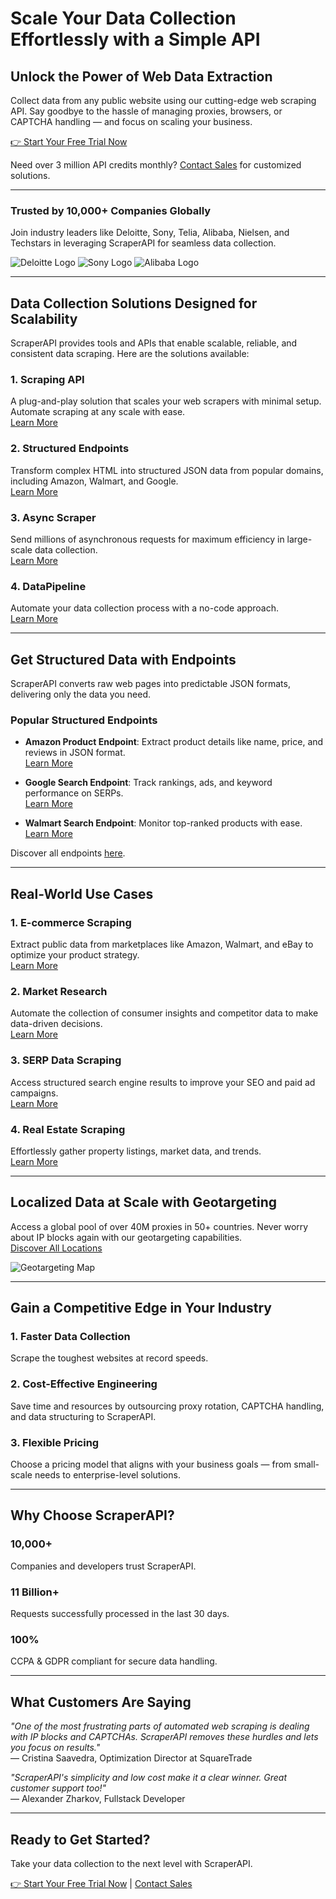 # Scale Your Data Collection Effortlessly with a Simple API

## Unlock the Power of Web Data Extraction

Collect data from any public website using our cutting-edge web scraping API. Say goodbye to the hassle of managing proxies, browsers, or CAPTCHA handling — and focus on scaling your business.

[👉 Start Your Free Trial Now](https://www.scraperapi.com/?fp_ref=coupons)

Need over 3 million API credits monthly? [Contact Sales](https://www.scraperapi.com/contact-sales/) for customized solutions.

---

### Trusted by 10,000+ Companies Globally

Join industry leaders like Deloitte, Sony, Telia, Alibaba, Nielsen, and Techstars in leveraging ScraperAPI for seamless data collection.

![Deloitte Logo](https://www.scraperapi.com/wp-content/uploads/deloitte-logo.svg) ![Sony Logo](https://www.scraperapi.com/wp-content/uploads/sony-logo.svg) ![Alibaba Logo](https://www.scraperapi.com/wp-content/uploads/alibaba-logo.svg)

---

## Data Collection Solutions Designed for Scalability

ScraperAPI provides tools and APIs that enable scalable, reliable, and consistent data scraping. Here are the solutions available:

### 1. **Scraping API**
A plug-and-play solution that scales your web scrapers with minimal setup. Automate scraping at any scale with ease.  
[Learn More](https://www.scraperapi.com/solutions/scraping-api/)

### 2. **Structured Endpoints**
Transform complex HTML into structured JSON data from popular domains, including Amazon, Walmart, and Google.  
[Learn More](https://www.scraperapi.com/solutions/structured-data/)

### 3. **Async Scraper**
Send millions of asynchronous requests for maximum efficiency in large-scale data collection.  
[Learn More](https://www.scraperapi.com/solutions/asynchronous-scraper-service/)

### 4. **DataPipeline**
Automate your data collection process with a no-code approach.  
[Learn More](https://www.scraperapi.com/solutions/data-pipeline/)

---

## Get Structured Data with Endpoints

ScraperAPI converts raw web pages into predictable JSON formats, delivering only the data you need.

### Popular Structured Endpoints

- **Amazon Product Endpoint**: Extract product details like name, price, and reviews in JSON format.  
  [Learn More](https://docs.scraperapi.com/making-requests/structured-data-collection-method/amazon-product-page-api)

- **Google Search Endpoint**: Track rankings, ads, and keyword performance on SERPs.  
  [Learn More](https://docs.scraperapi.com/making-requests/structured-data-collection-method/google-serp-api)

- **Walmart Search Endpoint**: Monitor top-ranked products with ease.  
  [Learn More](https://docs.scraperapi.com/making-requests/structured-data-collection-method/walmart-search-api)

Discover all endpoints [here](https://www.scraperapi.com/solutions/structured-data/).

---

## Real-World Use Cases

### 1. **E-commerce Scraping**
Extract public data from marketplaces like Amazon, Walmart, and eBay to optimize your product strategy.  
[Learn More](https://www.scraperapi.com/solutions/ecommerce-data-collection/)

### 2. **Market Research**
Automate the collection of consumer insights and competitor data to make data-driven decisions.  
[Learn More](https://www.scraperapi.com/solutions/market-research-scraper/)

### 3. **SERP Data Scraping**
Access structured search engine results to improve your SEO and paid ad campaigns.  
[Learn More](https://www.scraperapi.com/solutions/serp-data-collection/)

### 4. **Real Estate Scraping**
Effortlessly gather property listings, market data, and trends.  
[Learn More](https://www.scraperapi.com/solutions/real-estate-data-collection/)

---

## Localized Data at Scale with Geotargeting

Access a global pool of over 40M proxies in 50+ countries. Never worry about IP blocks again with our geotargeting capabilities.  
[Discover All Locations](https://www.scraperapi.com/locations/)

![Geotargeting Map](https://www.scraperapi.com/wp-content/uploads/geotargeting-scraperapi-e1700677144833.png)

---

## Gain a Competitive Edge in Your Industry

### 1. **Faster Data Collection**
Scrape the toughest websites at record speeds.

### 2. **Cost-Effective Engineering**
Save time and resources by outsourcing proxy rotation, CAPTCHA handling, and data structuring to ScraperAPI.

### 3. **Flexible Pricing**
Choose a pricing model that aligns with your business goals — from small-scale needs to enterprise-level solutions.

---

## Why Choose ScraperAPI?

### 10,000+
Companies and developers trust ScraperAPI.

### 11 Billion+
Requests successfully processed in the last 30 days.

### 100%
CCPA & GDPR compliant for secure data handling.

---

## What Customers Are Saying

*"One of the most frustrating parts of automated web scraping is dealing with IP blocks and CAPTCHAs. ScraperAPI removes these hurdles and lets you focus on results."*  
— Cristina Saavedra, Optimization Director at SquareTrade

*"ScraperAPI's simplicity and low cost make it a clear winner. Great customer support too!"*  
— Alexander Zharkov, Fullstack Developer

---

## Ready to Get Started?

Take your data collection to the next level with ScraperAPI.

[👉 Start Your Free Trial Now](https://www.scraperapi.com/?fp_ref=coupons) | [Contact Sales](https://www.scraperapi.com/contact-sales/)
